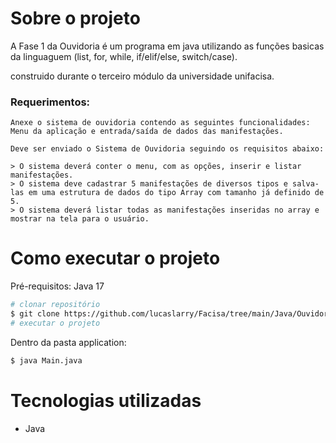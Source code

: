 # Sobre o projeto

A Fase 1 da Ouvidoria é um programa em java utilizando as funções basicas da linguaguem (list, for, while, if/elif/else, switch/case).

construido durante o terceiro módulo da universidade unifacisa.

### Requerimentos:

    Anexe o sistema de ouvidoria contendo as seguintes funcionalidades: Menu da aplicação e entrada/saída de dados das manifestações.

    Deve ser enviado o Sistema de Ouvidoria seguindo os requisitos abaixo:

    > O sistema deverá conter o menu, com as opções, inserir e listar manifestações.
    > O sistema deve cadastrar 5 manifestações de diversos tipos e salva-las em uma estrutura de dados do tipo Array com tamanho já definido de 5.
    > O sistema deverá listar todas as manifestações inseridas no array e mostrar na tela para o usuário.


# Como executar o projeto
Pré-requisitos: Java 17
```bash
# clonar repositório
$ git clone https://github.com/lucaslarry/Facisa/tree/main/Java/OuvidoriaBasico_fase1
# executar o projeto
```
Dentro da pasta application:
```bash
$ java Main.java
```

# Tecnologias utilizadas
- Java

